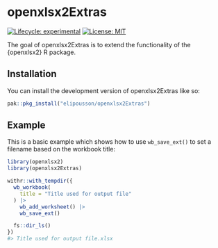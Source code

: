 
<!-- README.md is generated from README.Rmd. Please edit that file -->

# openxlsx2Extras

<!-- badges: start -->

[![Lifecycle:
experimental](https://img.shields.io/badge/lifecycle-experimental-orange.svg)](https://lifecycle.r-lib.org/articles/stages.html#experimental)
[![License:
MIT](https://img.shields.io/badge/License-MIT-yellow.svg)](https://opensource.org/licenses/MIT)
<!-- badges: end -->

The goal of openxlsx2Extras is to extend the functionality of the
{openxlsx2} R package.

## Installation

You can install the development version of openxlsx2Extras like so:

``` r
pak::pkg_install("elipousson/openxlsx2Extras")
```

## Example

This is a basic example which shows how to use `wb_save_ext()` to set a
filename based on the workbook title:

``` r
library(openxlsx2)
library(openxlsx2Extras)

withr::with_tempdir({
  wb_workbook(
    title = "Title used for output file"
  ) |>
    wb_add_worksheet() |>
    wb_save_ext()

  fs::dir_ls()
})
#> Title used for output file.xlsx
```
